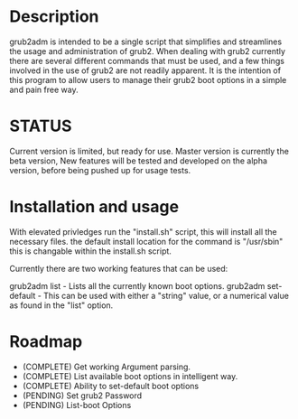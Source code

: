 # Description
grub2adm is intended to be a single script that simplifies and streamlines the usage and administration of grub2.
When dealing with grub2 currently there are several different commands that must be used, and a few things involved
in the use of grub2 are not readily apparent. It is the intention of this program to allow users to manage their
grub2 boot options in a simple and pain free way.

# STATUS
Current version is limited, but ready for use. Master version is currently the beta version, New features
will be tested and developed on the alpha version, before being pushed up for usage tests.

# Installation and usage
With elevated privledges run the "install.sh" script, this will install all the necessary files.
the default install location for the command is "/usr/sbin" this is changable within the install.sh script.

Currently there are two working features that can be used:

grub2adm list - Lists all the currently known boot options.
grub2adm set-default - This can be used with either a "string" value, or a numerical value as found in the "list" option.

# Roadmap
- (COMPLETE) Get working Argument parsing.                 
- (COMPLETE) List available boot options in intelligent way.
- (COMPLETE) Ability to set-default boot options
- (PENDING)  Set grub2 Password
- (PENDING)  List-boot Options



